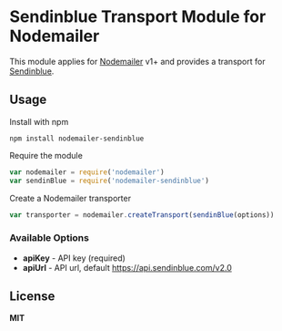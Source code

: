 # Sendinblue Transport Module for Nodemailer

This module applies for [Nodemailer](http://www.nodemailer.com/) v1+ and provides a transport for [Sendinblue](https://www.sendinblue.com).

## Usage

Install with npm

    npm install nodemailer-sendinblue

Require the module

```javascript
var nodemailer = require('nodemailer')
var sendinBlue = require('nodemailer-sendinblue')
```

Create a Nodemailer transporter

```javascript
var transporter = nodemailer.createTransport(sendinBlue(options))
```

### Available Options

-   **apiKey** - API key (required)
-   **apiUrl** - API url, default <https://api.sendinblue.com/v2.0>

## License

**MIT**
